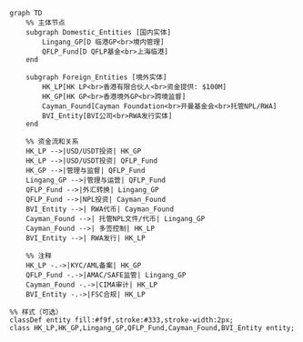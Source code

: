 ```mermaid
graph TD
    %% 主体节点
    subgraph Domestic_Entities [国内实体]
        Lingang_GP[D 临港GP<br>境内管理]
        QFLP_Fund[D QFLP基金<br>上海临港]
    end

    subgraph Foreign_Entities [境外实体]
        HK_LP[HK LP<br>香港有限合伙人<br>资金提供: $100M]
        HK_GP[HK GP<br>香港境外GP<br>跨境监督]
        Cayman_Found[Cayman Foundation<br>开曼基金会<br>托管NPL/RWA]
        BVI_Entity[BVI公司<br>RWA发行实体]
    end

    %% 资金流和关系
    HK_LP -->|USD/USDT投资| HK_GP
    HK_LP -->|USD/USDT投资| QFLP_Fund
    HK_GP -->|管理与监督| QFLP_Fund
    Lingang_GP -->|管理与运营| QFLP_Fund
    QFLP_Fund -->|外汇转换| Lingang_GP
    QFLP_Fund -->|NPL投资| Cayman_Found
    BVI_Entity -->| RWA代币| Cayman_Found
    Cayman_Found -->| 托管NPL文件/代币| Lingang_GP
    Cayman_Found -->| 多签控制| HK_LP
    BVI_Entity -->| RWA发行| HK_LP

    %% 注释
    HK_LP -.->|KYC/AML备案| HK_GP
    QFLP_Fund -.->|AMAC/SAFE监管| Lingang_GP
    Cayman_Found -.->|CIMA审计| HK_LP
    BVI_Entity -.->|FSC合规| HK_LP
```

    %% 样式（可选）
    classDef entity fill:#f9f,stroke:#333,stroke-width:2px;
    class HK_LP,HK_GP,Lingang_GP,QFLP_Fund,Cayman_Found,BVI_Entity entity;
